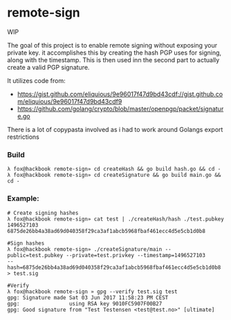 remote-sign
===========
WIP


The goal of this project is to enable remote signing without exposing your private key. it accomplishes this
by creating the hash PGP uses for signing, along with the timestamp. This is then used inn the second part to 
actually create a valid PGP signature.

It utilizes code from:
* https://gist.github.com/eliquious/9e96017f47d9bd43cdf://gist.github.com/eliquious/9e96017f47d9bd43cdf9 
* https://github.com/golang/crypto/blob/master/openpgp/packet/signature.go

There is a lot of copypasta involved as i had to work around Golangs export restrictions

### Build
```
λ fox@hackbook remote-sign» cd createHash && go build hash.go && cd -
λ fox@hackbook remote-sign» cd createSignature && go build main.go && cd -

```


### Example:

```
# Create signing hashes
λ fox@hackbook remote-sign» cat test | ./createHash/hash ./test.pubkey
1496527103
6875de26bb4a38ad69d040358f29ca3af1abcb5968fbaf461ecc4d5e5cb1d0b8

#Sign hashes
λ fox@hackbook remote-sign» ./createSignature/main --public=test.pubkey --private=test.privkey --timestamp=1496527103
--hash=6875de26bb4a38ad69d040358f29ca3af1abcb5968fbaf461ecc4d5e5cb1d0b8 > test.sig

#Verify
λ fox@hackbook remote-sign » gpg --verify test.sig test
gpg: Signature made Sat 03 Jun 2017 11:58:23 PM CEST
gpg:                using RSA key 9010FC5907F00B27
gpg: Good signature from "Test Testensen <test@test.no>" [ultimate]
```

